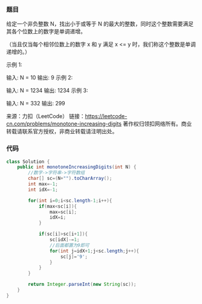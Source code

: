 ### 题目

给定一个非负整数 N，找出小于或等于 N 的最大的整数，同时这个整数需要满足其各个位数上的数字是单调递增。

（当且仅当每个相邻位数上的数字 x 和 y 满足 x <= y 时，我们称这个整数是单调递增的。）

示例 1:

输入: N = 10
输出: 9
示例 2:

输入: N = 1234
输出: 1234
示例 3:

输入: N = 332
输出: 299

来源：力扣（LeetCode）
链接：https://leetcode-cn.com/problems/monotone-increasing-digits
著作权归领扣网络所有。商业转载请联系官方授权，非商业转载请注明出处。

### 代码

```java
class Solution {
    public int monotoneIncreasingDigits(int N) {
        //数字->字符串->字符数组
        char[] sc=(N+"").toCharArray();
        int max=-1;
        int idX=-1;

        for(int i=0;i<sc.length-1;i++){
            if(max<sc[i]){
                max=sc[i];
                idX=i;
            }

            if(sc[i]>sc[i+1]){
                sc[idX]-=1;
                //后面都置为9即可
                for(int j=idX+1;j<sc.length;j++){
                    sc[j]='9';
                }
            }
        }

        return Integer.parseInt(new String(sc));
    }
}
```

